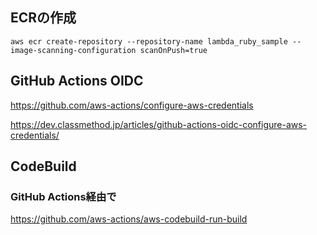 ## ECRの作成

```
aws ecr create-repository --repository-name lambda_ruby_sample --image-scanning-configuration scanOnPush=true
```

## GitHub Actions OIDC
https://github.com/aws-actions/configure-aws-credentials

https://dev.classmethod.jp/articles/github-actions-oidc-configure-aws-credentials/

## CodeBuild

### GitHub Actions経由で
https://github.com/aws-actions/aws-codebuild-run-build
